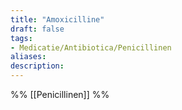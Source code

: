 ```yaml
---
title: "Amoxicilline"
draft: false
tags: 
- Medicatie/Antibiotica/Penicillinen
aliases: 
description:
---
```




%%
[[Penicillinen]]
%%